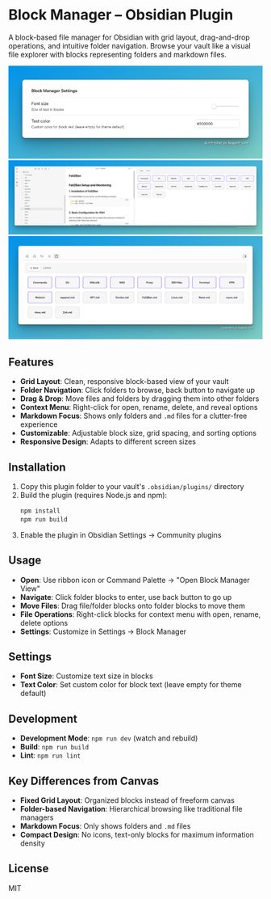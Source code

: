 # Block Manager – Obsidian Plugin

A block-based file manager for Obsidian with grid layout, drag-and-drop operations, and intuitive folder navigation. Browse your vault like a visual file explorer with blocks representing folders and markdown files.

![](Obsidian-Block-Manager-1.png)
![](Obsidian-Block-Manager-2.png)
![](Obsidian-Block-Manager-3.png)

## Features

- **Grid Layout**: Clean, responsive block-based view of your vault
- **Folder Navigation**: Click folders to browse, back button to navigate up
- **Drag & Drop**: Move files and folders by dragging them into other folders
- **Context Menu**: Right-click for open, rename, delete, and reveal options
- **Markdown Focus**: Shows only folders and `.md` files for a clutter-free experience
- **Customizable**: Adjustable block size, grid spacing, and sorting options
- **Responsive Design**: Adapts to different screen sizes

## Installation

1. Copy this plugin folder to your vault's `.obsidian/plugins/` directory
2. Build the plugin (requires Node.js and npm):
   ```bash
   npm install
   npm run build
   ```
3. Enable the plugin in Obsidian Settings → Community plugins

## Usage

- **Open**: Use ribbon icon or Command Palette → "Open Block Manager View"
- **Navigate**: Click folder blocks to enter, use back button to go up
- **Move Files**: Drag file/folder blocks onto folder blocks to move them
- **File Operations**: Right-click blocks for context menu with open, rename, delete options
- **Settings**: Customize in Settings → Block Manager

## Settings

- **Font Size**: Customize text size in blocks
- **Text Color**: Set custom color for block text (leave empty for theme default)

## Development

- **Development Mode**: `npm run dev` (watch and rebuild)
- **Build**: `npm run build`
- **Lint**: `npm run lint`

## Key Differences from Canvas

- **Fixed Grid Layout**: Organized blocks instead of freeform canvas
- **Folder-based Navigation**: Hierarchical browsing like traditional file managers  
- **Markdown Focus**: Only shows folders and `.md` files
- **Compact Design**: No icons, text-only blocks for maximum information density

## License

MIT